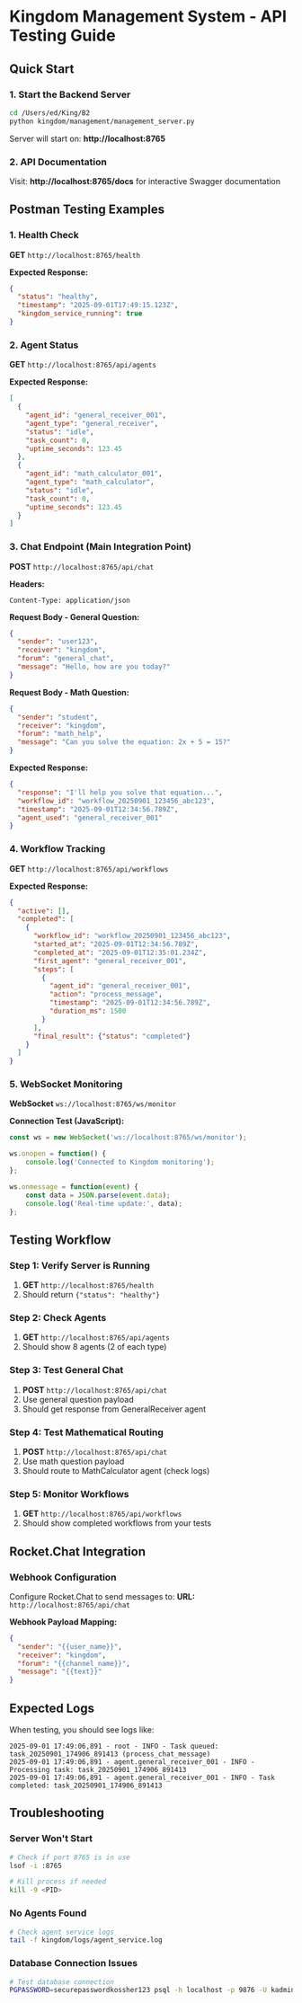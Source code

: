 # Kingdom Management System - API Testing Guide

## Quick Start

### 1. Start the Backend Server
```bash
cd /Users/ed/King/B2
python kingdom/management/management_server.py
```

Server will start on: **http://localhost:8765**

### 2. API Documentation
Visit: **http://localhost:8765/docs** for interactive Swagger documentation

## Postman Testing Examples

### 1. Health Check
**GET** `http://localhost:8765/health`

**Expected Response:**
```json
{
  "status": "healthy",
  "timestamp": "2025-09-01T17:49:15.123Z",
  "kingdom_service_running": true
}
```

### 2. Agent Status
**GET** `http://localhost:8765/api/agents`

**Expected Response:**
```json
[
  {
    "agent_id": "general_receiver_001",
    "agent_type": "general_receiver",
    "status": "idle",
    "task_count": 0,
    "uptime_seconds": 123.45
  },
  {
    "agent_id": "math_calculator_001",
    "agent_type": "math_calculator",
    "status": "idle",
    "task_count": 0,
    "uptime_seconds": 123.45
  }
]
```

### 3. Chat Endpoint (Main Integration Point)
**POST** `http://localhost:8765/api/chat`

**Headers:**
```
Content-Type: application/json
```

**Request Body - General Question:**
```json
{
  "sender": "user123",
  "receiver": "kingdom",
  "forum": "general_chat",
  "message": "Hello, how are you today?"
}
```

**Request Body - Math Question:**
```json
{
  "sender": "student",
  "receiver": "kingdom",
  "forum": "math_help",
  "message": "Can you solve the equation: 2x + 5 = 15?"
}
```

**Expected Response:**
```json
{
  "response": "I'll help you solve that equation...",
  "workflow_id": "workflow_20250901_123456_abc123",
  "timestamp": "2025-09-01T12:34:56.789Z",
  "agent_used": "general_receiver_001"
}
```

### 4. Workflow Tracking
**GET** `http://localhost:8765/api/workflows`

**Expected Response:**
```json
{
  "active": [],
  "completed": [
    {
      "workflow_id": "workflow_20250901_123456_abc123",
      "started_at": "2025-09-01T12:34:56.789Z",
      "completed_at": "2025-09-01T12:35:01.234Z",
      "first_agent": "general_receiver_001",
      "steps": [
        {
          "agent_id": "general_receiver_001",
          "action": "process_message",
          "timestamp": "2025-09-01T12:34:56.789Z",
          "duration_ms": 1500
        }
      ],
      "final_result": {"status": "completed"}
    }
  ]
}
```

### 5. WebSocket Monitoring
**WebSocket** `ws://localhost:8765/ws/monitor`

**Connection Test (JavaScript):**
```javascript
const ws = new WebSocket('ws://localhost:8765/ws/monitor');

ws.onopen = function() {
    console.log('Connected to Kingdom monitoring');
};

ws.onmessage = function(event) {
    const data = JSON.parse(event.data);
    console.log('Real-time update:', data);
};
```

## Testing Workflow

### Step 1: Verify Server is Running
1. **GET** `http://localhost:8765/health`
2. Should return `{"status": "healthy"}`

### Step 2: Check Agents
1. **GET** `http://localhost:8765/api/agents`
2. Should show 8 agents (2 of each type)

### Step 3: Test General Chat
1. **POST** `http://localhost:8765/api/chat`
2. Use general question payload
3. Should get response from GeneralReceiver agent

### Step 4: Test Mathematical Routing
1. **POST** `http://localhost:8765/api/chat`
2. Use math question payload
3. Should route to MathCalculator agent (check logs)

### Step 5: Monitor Workflows
1. **GET** `http://localhost:8765/api/workflows`
2. Should show completed workflows from your tests

## Rocket.Chat Integration

### Webhook Configuration
Configure Rocket.Chat to send messages to:
**URL:** `http://localhost:8765/api/chat`

**Webhook Payload Mapping:**
```json
{
  "sender": "{{user_name}}",
  "receiver": "kingdom",
  "forum": "{{channel_name}}",
  "message": "{{text}}"
}
```

## Expected Logs

When testing, you should see logs like:
```
2025-09-01 17:49:06,891 - root - INFO - Task queued: task_20250901_174906_891413 (process_chat_message)
2025-09-01 17:49:06,891 - agent.general_receiver_001 - INFO - Processing task: task_20250901_174906_891413
2025-09-01 17:49:06,891 - agent.general_receiver_001 - INFO - Task completed: task_20250901_174906_891413
```

## Troubleshooting

### Server Won't Start
```bash
# Check if port 8765 is in use
lsof -i :8765

# Kill process if needed
kill -9 <PID>
```

### No Agents Found
```bash
# Check agent service logs
tail -f kingdom/logs/agent_service.log
```

### Database Connection Issues
```bash
# Test database connection
PGPASSWORD=securepasswordkossher123 psql -h localhost -p 9876 -U kadmin -d general2613 -c "SELECT 1"
```
